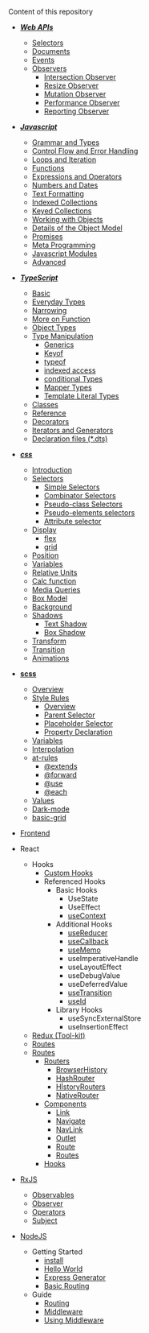 Content of this repository

* ***[Web APIs](https://github.com/ridvandmrc/Self-Learning/tree/main/web-API)***
    * [Selectors](https://github.com/ridvandmrc/Self-Learning/tree/main/web-API/selectors)
    * [Documents](https://github.com/ridvandmrc/Self-Learning/tree/main/web-API/document)
    * [Events](https://github.com/ridvandmrc/Self-Learning/tree/main/web-API/events)
    * [Observers](https://github.com/ridvandmrc/Self-Learning/tree/main/web-API/observers)
        * [Intersection Observer](https://github.com/ridvandmrc/Self-Learning/tree/main/web-API/observers/intersection_observer)
        * [Resize Observer](https://github.com/ridvandmrc/Self-Learning/tree/main/web-API/observers/resize_observer)
        * [Mutation Observer](https://github.com/ridvandmrc/Self-Learning/tree/main/web-API/observers/mutation_observer)
        * [Performance Observer](https://developer.mozilla.org/en-US/docs/Web/API/PerformanceObserver)
        * [Reporting Observer](https://developer.mozilla.org/en-US/docs/Web/API/ReportingObserver/ReportingObserver)

        

* ***[Javascript](https://github.com/ridvandmrc/Self-Learning/tree/main/javascript)***
    * [Grammar and Types](https://github.com/ridvandmrc/Self-Learning/tree/main/javascript/grammer_and_types)
    * [Control Flow and Error Handling](https://github.com/ridvandmrc/Self-Learning/tree/main/javascript/Control_flow_error_handling)
    * [Loops and Iteration](https://github.com/ridvandmrc/Self-Learning/tree/main/javascript/Loops_and_iteration)
    * [Functions](https://github.com/ridvandmrc/Self-Learning/tree/main/javascript/Functions)
    * [Expressions and Operators](https://github.com/ridvandmrc/Self-Learning/tree/main/javascript/expressions_and_operators)
    * [Numbers and Dates](https://github.com/ridvandmrc/Self-Learning/tree/main/javascript/Numbers_and_Dates)
    * [Text Formatting](https://github.com/ridvandmrc/Self-Learning/tree/main/javascript/text_formatting)
    * [Indexed Collections](https://github.com/ridvandmrc/Self-Learning/tree/main/javascript/Indexed_collection(Array))
    * [Keyed Collections](https://github.com/ridvandmrc/Self-Learning/tree/main/javascript/Keyed_Collections)
    * [Working with Objects](https://github.com/ridvandmrc/Self-Learning/tree/main/javascript/working_object)
    * [Details of the Object Model](https://github.com/ridvandmrc/Self-Learning/tree/main/javascript/detail_object_model)
    * [Promises](https://github.com/ridvandmrc/Self-Learning/tree/main/javascript/Using%20Promises)
    * [Meta Programming](https://github.com/ridvandmrc/Self-Learning/tree/main/javascript/Meta_Programming)
    * [Javascript Modules](https://github.com/ridvandmrc/Self-Learning/tree/main/javascript/javascript_modules)
    * [Advanced](https://github.com/ridvandmrc/Self-Learning/tree/main/javascript/advanced)

* ***[TypeScript](https://github.com/ridvandmrc/Self-Learning/tree/main/typescript)***
    * [Basic](https://github.com/ridvandmrc/Self-Learning/tree/main/typescript/Basic)
    * [Everyday Types](https://github.com/ridvandmrc/Self-Learning/tree/main/typescript/everyday_types)
    * [Narrowing](https://github.com/ridvandmrc/Self-Learning/tree/main/typescript/Narrowing)    
    * [More on Function](https://github.com/ridvandmrc/Self-Learning/tree/main/typescript/more_on_function)
    * [Object Types](https://github.com/ridvandmrc/Self-Learning/tree/main/typescript/Object%20Types)
    * [Type Manipulation](https://github.com/ridvandmrc/Self-Learning/tree/main/typescript/type_manipulation)
        * [Generics](https://github.com/ridvandmrc/Self-Learning/tree/main/typescript/type_manipulation/generics)
        * [Keyof](https://github.com/ridvandmrc/Self-Learning/tree/main/typescript/type_manipulation/keyof_type)
        * [typeof](https://github.com/ridvandmrc/Self-Learning/tree/main/typescript/type_manipulation/typeof)
        * [indexed access](https://github.com/ridvandmrc/Self-Learning/tree/main/typescript/type_manipulation/indexed_access_type)
        * [conditional Types](https://github.com/ridvandmrc/Self-Learning/tree/main/typescript/type_manipulation/conditional_type)
        * [Mapper Types](https://github.com/ridvandmrc/Self-Learning/tree/main/typescript/type_manipulation/mapped_types)
        * [Template Literal Types](https://github.com/ridvandmrc/Self-Learning/tree/main/typescript/type_manipulation/template_literal_types) 
    * [Classes](https://github.com/ridvandmrc/Self-Learning/tree/main/typescript/classes)
    * [Reference](https://github.com/ridvandmrc/Self-Learning/tree/main/typescript/reference)
    * [Decorators]()
    * [Iterators and Generators]()
    * [Declaration files (*.dts)]()

* ***[css](https://github.com/ridvandmrc/Self-Learning/tree/main/css)***
    * [Introduction](https://github.com/ridvandmrc/Self-Learning/tree/main/css/introduction)
    * [Selectors](https://github.com/ridvandmrc/Self-Learning/tree/main/css/selector)
        * [Simple Selectors](https://github.com/ridvandmrc/Self-Learning/tree/main/css/selector/simple_selector)
        * [Combinator Selectors](https://github.com/ridvandmrc/Self-Learning/tree/main/css/selector/combinator_selector)
        * [Pseudo-class Selectors](https://github.com/ridvandmrc/Self-Learning/tree/main/css/selector/pseudo_class_selector)
        * [Pseudo-elements selectors](https://github.com/ridvandmrc/Self-Learning/tree/main/css/selector/pseudo_elements_selector)
        * [Attribute selector](https://github.com/ridvandmrc/Self-Learning/tree/main/css/selector/attribute_selector)
    * [Display](https://github.com/ridvandmrc/Self-Learning/tree/main/css/display)
        * [flex](https://github.com/ridvandmrc/Self-Learning/tree/main/css/display/flex)
        * [grid](#)
    * [Position](https://github.com/ridvandmrc/Self-Learning/tree/main/css/position)
    * [Variables](https://github.com/ridvandmrc/Self-Learning/tree/main/css/variables)
    * [Relative Units](https://github.com/ridvandmrc/Self-Learning/tree/main/css/relative_units)
    * [Calc function](https://github.com/ridvandmrc/Self-Learning/tree/main/css/calc_function)
    * [Media Queries](https://github.com/ridvandmrc/Self-Learning/tree/main/css/media_queries)
    * [Box Model](https://github.com/ridvandmrc/Self-Learning/tree/main/css/box-model)
    * [Background](https://github.com/ridvandmrc/Self-Learning/tree/main/css/css_background)
    * [Shadows](https://github.com/ridvandmrc/Self-Learning/tree/main/css/shadows)
        * [Text Shadow](https://github.com/ridvandmrc/Self-Learning/tree/main/css/shadows/text_shadow)
        * [Box Shadow](https://github.com/ridvandmrc/Self-Learning/tree/main/css/shadows/box_shadow)
    * [Transform](https://github.com/ridvandmrc/Self-Learning/tree/main/css/transform)
    * [Transition](https://github.com/ridvandmrc/Self-Learning/tree/main/css/transition)
    * [Animations](https://github.com/ridvandmrc/Self-Learning/tree/main/css/animation)
* **[scss](https://github.com/ridvandmrc/Self-Learning/tree/main/scss)**
    * [Overview](https://github.com/ridvandmrc/Self-Learning/tree/main/scss/overview)
    * [Style Rules](https://github.com/ridvandmrc/Self-Learning/tree/main/scss/style_rules)
        * [Overview](https://github.com/ridvandmrc/Self-Learning/tree/main/scss/style_rules/overview)
        * [Parent Selector](https://github.com/ridvandmrc/Self-Learning/tree/main/scss/style_rules/parent_selector)
        * [Placeholder Selector](https://github.com/ridvandmrc/Self-Learning/tree/main/scss/style_rules/placeholder_selector)
        * [Property Declaration](https://github.com/ridvandmrc/Self-Learning/tree/main/scss/style_rules/property_declaration)
    * [Variables](https://github.com/ridvandmrc/Self-Learning/tree/main/scss/variables)
    * [Interpolation](https://github.com/ridvandmrc/Self-Learning/tree/main/scss/interpolation)
    * [at-rules](https://github.com/ridvandmrc/Self-Learning/tree/main/scss/At_rules)
        * [@extends](https://github.com/ridvandmrc/Self-Learning/tree/main/scss/At_rules/%40extends)
        * [@forward](https://github.com/ridvandmrc/Self-Learning/tree/main/scss/At_rules/%40forward)
        * [@use](https://github.com/ridvandmrc/Self-Learning/tree/main/scss/At_rules/%40use)
        * [@each](https://github.com/ridvandmrc/Self-Learning/tree/main/scss/At_rules/%40each)
    * [Values](https://github.com/ridvandmrc/Self-Learning/tree/main/scss/values)
    * [Dark-mode](https://github.com/ridvandmrc/Self-Learning/tree/main/scss/dark-mode)
    * [basic-grid](https://github.com/ridvandmrc/Self-Learning/tree/main/scss/grid)
* [Frontend](https://github.com/ridvandmrc/Self-Learning/tree/main/frontend)
* React
    * Hooks
        * [Custom Hooks](https://github.com/ridvandmrc/Self-Learning/tree/main/react/Hooks/cutom_hooks)
        * Referenced Hooks
            * Basic Hooks
                * UseState
                * UseEffect
                * [useContext](https://github.com/ridvandmrc/Self-Learning/tree/main/react/Hooks/hooks_api_reference/useContext)
            * Additional Hooks          
                * [useReducer](https://github.com/ridvandmrc/Self-Learning/tree/main/react/Hooks/hooks_api_reference/useReducer)  
                * [useCallback](https://github.com/ridvandmrc/Self-Learning/tree/main/react/Hooks/hooks_api_reference/useCallback)
                * [useMemo](https://github.com/ridvandmrc/Self-Learning/tree/main/react/Hooks/hooks_api_reference/useMemo)
                * useImperativeHandle
                * useLayoutEffect
                * useDebugValue
                * useDeferredValue
                * [useTransition](https://github.com/ridvandmrc/Self-Learning/tree/main/react/Hooks/hooks_api_reference/useTransition)
                * [useId](https://github.com/ridvandmrc/Self-Learning/tree/main/react/Hooks/hooks_api_reference/useId)
            * Library Hooks
                * useSyncExternalStore
                * useInsertionEffect
    * [Redux (Tool-kit)](https://github.com/ridvandmrc/Self-Learning/tree/main/react/Redux-Toolkit)
    * [Routes](https://github.com/ridvandmrc/Self-Learning/tree/main/react/Routes)
    * [Routes](https://github.com/ridvandmrc/Self-Learning/tree/main/react/Routes)
         * [Routers]()
            * [BrowserHistory](https://github.com/ridvandmrc/Self-Learning/tree/main/react/Routes/Routers/BrowserRouter)
            * [HashRouter](https://github.com/ridvandmrc/Self-Learning/tree/main/react/Routes/Routers/HashRouter)
            * [HİstoryRouters](https://github.com/ridvandmrc/Self-Learning/tree/main/react/Routes/Routers/HistoryRouters)
            * [NativeRouter](https://github.com/ridvandmrc/Self-Learning/tree/main/react/Routes/Routers/NativeRouter)
        * [Components](#)
            * [Link](https://github.com/ridvandmrc/Self-Learning/tree/main/react/Routes/Components/Link)
            * [Navigate](https://github.com/ridvandmrc/Self-Learning/tree/main/react/Routes/Components/Navigate)
            * [NavLink](https://github.com/ridvandmrc/Self-Learning/tree/main/react/Routes/Components/NavLink)
            * [Outlet](https://github.com/ridvandmrc/Self-Learning/tree/main/react/Routes/Components/Outlet)
            * [Route](https://github.com/ridvandmrc/Self-Learning/tree/main/react/Routes/Components/Route)
            * [Routes](https://github.com/ridvandmrc/Self-Learning/tree/main/react/Routes/Components/Routes)
        * [Hooks](https://github.com/ridvandmrc/Self-Learning/tree/main/react/Routes/Hooks)
* [RxJS](https://github.com/ridvandmrc/Self-Learning/tree/main/rxjs/overview)
    * [Observables](https://github.com/ridvandmrc/Self-Learning/tree/main/rxjs/observables)
    * [Observer](https://github.com/ridvandmrc/Self-Learning/tree/main/rxjs/observer)
    * [Operators](https://github.com/ridvandmrc/Self-Learning/tree/main/rxjs/operators)
    * [Subject](https://github.com/ridvandmrc/Self-Learning/tree/main/rxjs/subject)
* [NodeJS](https://github.com/ridvandmrc/Self-Learning/tree/main/nodeJS)
    * Getting Started
        * [install](https://github.com/ridvandmrc/Self-Learning/tree/main/nodeJS/Getting%20Started)
        * [Hello World](https://github.com/ridvandmrc/Self-Learning/tree/main/nodeJS/Getting%20Started)
        * [Express Generator](https://github.com/ridvandmrc/Self-Learning/tree/main/nodeJS/Getting%20Started/Express%20Generator)
        * [Basic Routing](https://github.com/ridvandmrc/Self-Learning/tree/main/nodeJS/Getting%20Started/Basic%20Routing)
    * Guide
        * [Routing](https://github.com/ridvandmrc/Self-Learning/tree/main/nodeJS/Guide/Routing)
        * [Middleware](https://github.com/ridvandmrc/Self-Learning/tree/main/nodeJS/Guide/Middleware)
        * [Using Middleware](https://github.com/ridvandmrc/Self-Learning/tree/main/nodeJS/Guide/UsingMiddleware)
